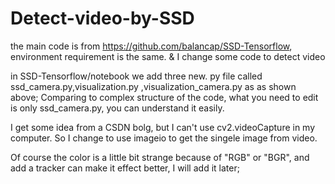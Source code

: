 # Detect-video-by-SSD
the main code is from https://github.com/balancap/SSD-Tensorflow, environment requirement is the same. &  I change some code  to detect video

in SSD-Tensorflow/notebook we add three new. py file called ssd_camera.py,visualization.py ,visualization_camera.py  as as shown above; Comparing to complex structure of the code, what you need to edit is only ssd_camera.py, you can understand it easily.

I get some idea from a CSDN bolg, but I can't use cv2.videoCapture in my computer. So I change to use imageio to get the singele image from video.

Of course the color is a little bit strange because of "RGB" or "BGR", and add a tracker can make it effect better, I will add it later;


